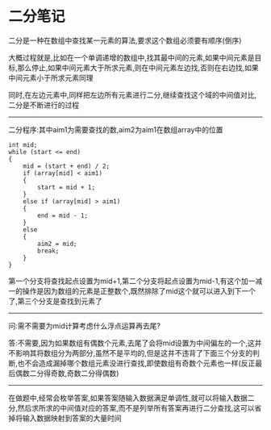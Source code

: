 # 二分笔记

二分是一种在数组中查找某一元素的算法,要求这个数组必须要有顺序(倒序)

大概过程就是,比如在一个单调递增的数组中,找其最中间的元素,如果中间元素是目标,那么停止,如果中间元素大于所求元素,则在中间元素左边找,否则在右边找,如果中间元素小于所求元素同理

同时,在左边元素中,同样把左边所有元素进行二分,继续查找这个域的中间值对比,二分是不断进行的过程

***

二分程序:其中aim1为需要查找的数,aim2为aim1在数组array中的位置

```
int mid;
while (start <= end)
{
    mid = (start + end) / 2;
    if (array[mid] < aim1)
    {
        start = mid + 1;
    }
    else if (array[mid] > aim1)
    {
        end = mid - 1;
    }
    else
    {
        aim2 = mid;
        break;
    }
}
```

第一个分支将查找起点设置为mid+1,第二个分支将起点设置为mid-1,有这个加一减一的操作是因为数组的元素是正整数个,既然排除了mid这个就可以进入到下一个了,第三个分支是查找到元素了

***

问:需不需要为mid计算考虑什么浮点运算再去尾?

答:不需要,因为如果数组有偶数个元素,去尾了会将mid设置为中间偏左的一个,这并不影响其将数组分为两部分,虽然不是平均的,但是这并不违背了下面三个分支的判断,也不会造成漏掉哪个数组元素没进行查找,即使数组有奇数个元素也一样(反正最后偶数二分得奇数,奇数二分得偶数)

***

在做题中,经常会枚举答案,如果答案随输入数据满足单调性,就可以将输入数据二分,然后求所求的中间值对应的答案,而不是列举所有答案再进行二分查找,这可以省掉将输入数据映射到答案的大量时间